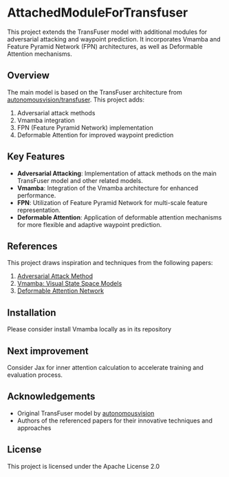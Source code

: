 # AttachedModuleForTransfuser

This project extends the TransFuser model with additional modules for adversarial attacking and waypoint prediction. It incorporates Vmamba and Feature Pyramid Network (FPN) architectures, as well as Deformable Attention mechanisms.

## Overview

The main model is based on the TransFuser architecture from [autonomousvision/transfuser](https://github.com/autonomousvision/transfuser). This project adds:

1. Adversarial attack methods
2. Vmamba integration
3. FPN (Feature Pyramid Network) implementation
4. Deformable Attention for improved waypoint prediction

## Key Features

- **Adversarial Attacking**: Implementation of attack methods on the main TransFuser model and other related models.
- **Vmamba**: Integration of the Vmamba architecture for enhanced performance.
- **FPN**: Utilization of Feature Pyramid Network for multi-scale feature representation.
- **Deformable Attention**: Application of deformable attention mechanisms for more flexible and adaptive waypoint prediction.

## References

This project draws inspiration and techniques from the following papers:

1. [Adversarial Attack Method](https://arxiv.org/abs/2402.11120)
2. [Vmamba: Visual State Space Models](https://arxiv.org/abs/2401.10166)
3. [Deformable Attention Network](https://arxiv.org/abs/2201.00520)

## Installation
Please consider install Vmamba locally as in its repository

## Next improvement 

Consider Jax for inner attention calculation to accelerate training and evaluation process.

## Acknowledgements

- Original TransFuser model by [autonomousvision](https://github.com/autonomousvision/transfuser)
- Authors of the referenced papers for their innovative techniques and approaches

## License ##
This project is licensed under the Apache License 2.0 
